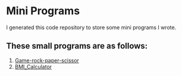 # Mini Programs

I generated this code repository to store some mini programs I wrote.

## These small programs are as follows: 

1. [Game-rock-paper-scissor](https://github.com/ZsyRock/Mini-Programs/tree/main/Game-rock-paper-scissor)
2. [BMI_Calculator](https://github.com/ZsyRock/Mini-Programs/tree/main)
